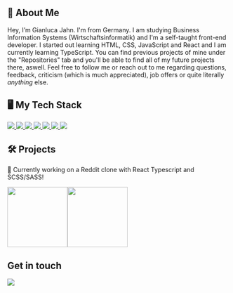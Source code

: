 ## 👤 About Me #
Hey, I’m Gianluca Jahn. I'm from Germany. I am studying Business Information Systems (Wirtschaftsinformatik) and I'm a self-taught front-end developer. I started out learning HTML, CSS, JavaScript and React and I am currently learning TypeScript. You can find previous projects of mine under the "Repositories" tab and you'll be able to find all of my future projects there, aswell. Feel free to follow me or reach out to me regarding questions, feedback, criticism (which is much appreciated), job offers or quite literally *anything* else. 

## 🖥 My Tech Stack

<a href="https://de.wikipedia.org/wiki/JavaScript">
  <img src="https://img.shields.io/badge/JavaScript-323330?style=for-the-badge&logo=javascript&logoColor=F7DF1E" />
</a>

<a href="https://www.typescriptlang.org/">
  <img src="https://img.shields.io/badge/TypeScript-007ACC?style=for-the-badge&logo=typescript&logoColor=white" />
</a>

<a href="https://sass-lang.com/">
  <img src="https://img.shields.io/badge/Sass-CC6699?style=for-the-badge&logo=sass&logoColor=white" />
</a>

<a href="https://reactjs.org/">
  <img src="https://img.shields.io/badge/React-20232A?style=for-the-badge&logo=react&logoColor=61DAFB" />
</a>

<a href="https://getbootstrap.com/">
  <img src="https://img.shields.io/badge/Bootstrap-563D7C?style=for-the-badge&logo=bootstrap&logoColor=white" />
</a>

<a href="https://www.figma.com/">
  <img src="https://img.shields.io/badge/Figma-F24E1E?style=for-the-badge&logo=figma&logoColor=white" />
</a>

<a href="https://www.framer.com/motion/">
  <img src="https://img.shields.io/badge/Framer-black?style=for-the-badge&logo=framer&logoColor=blue" />
</a>

## 🛠 Projects #

🔧 Currently working on a Reddit clone with React Typescript and SCSS/SASS!

<a href="https://www.adamalston.com/"><img height="137px" src="https://github-readme-stats.vercel.app/api?username=adamalston&hide_title=true&hide_border=true&show_icons=true&include_all_commits=true&count_private=true&line_height=21&text_color=000&icon_color=000" /><!-- wi*quL3fcV --><img height="137px" src="https://github-readme-stats.vercel.app/api/top-langs/?username=gianlucajahn&hide=html&hide_title=true&hide_border=true&layout=compact&langs_count=6&exclude_repo=comp426,Redventures-Movie-Quotes&text_color=000&icon_color=fff" /></a>

## Get in touch

<a href="https://mail.google.com/mail/u/0/?fs=1&to=gianluca.jahn98@gmail.com&su=Ihr+Anliegen&body=Ihre+Nachricht+an+mich&tf=cm">
  <img src="https://img.shields.io/badge/Gmail-D14836?style=for-the-badge&logo=gmail&logoColor=white" />
</a>
